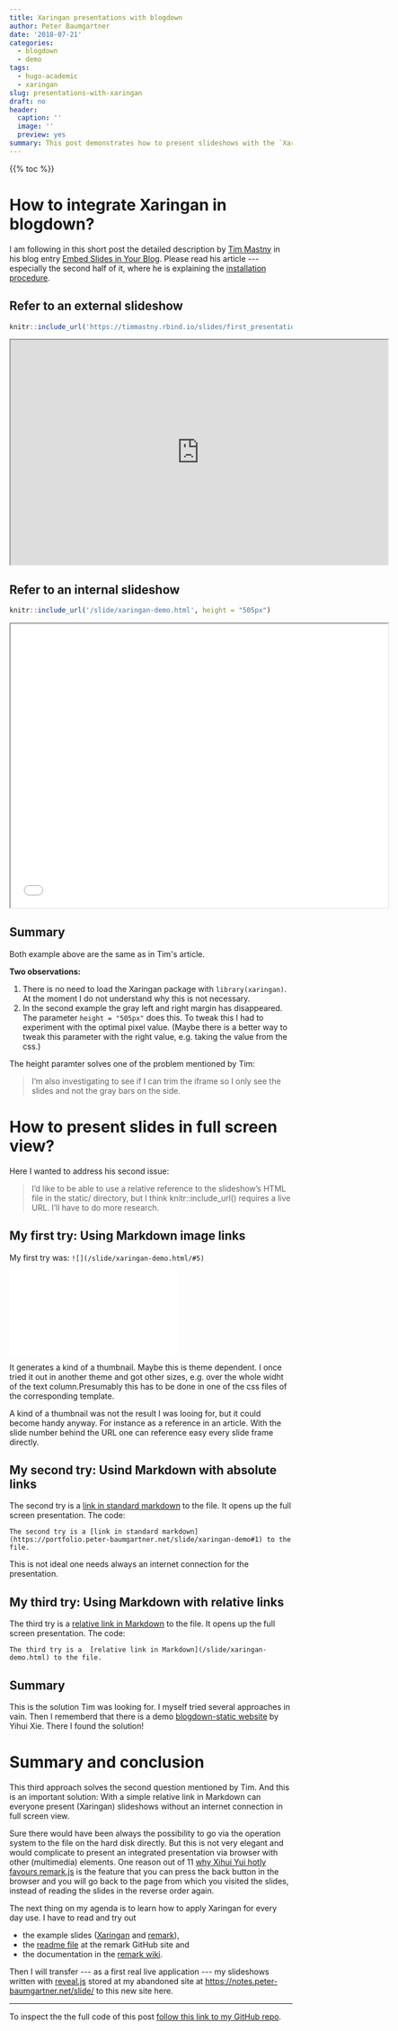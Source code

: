```yaml
---
title: Xaringan presentations with blogdown
author: Peter Baumgartner
date: '2018-07-21'
categories:
  - blogdown
  - demo
tags:
  - hugo-academic
  - xaringan
slug: presentations-with-xaringan
draft: no
header:
  caption: ''
  image: ''
  preview: yes
summary: This post demonstrates how to present slideshows with the `Xaringan` package. I explain how to integrate slideshows with `Xaringan` into blogdown via internal and external links.
---
```


{{% toc %}}

# How to integrate Xaringan in blogdown?

I am following in this short post the detailed description by [Tim Mastny](https://timmastny.rbind.io/)  in his blog entry [Embed Slides in Your Blog](https://timmastny.rbind.io/blog/embed-slides-knitr-blogdown/). Please read his article --- especially the second half of it, where he is explaining the [installation procedure](https://timmastny.rbind.io/blog/embed-slides-knitr-blogdown/#upload-your-slideshow-to-your-website).

## Refer to an external slideshow



```r
knitr::include_url('https://timmastny.rbind.io/slides/first_presentation')
```

<iframe src="https://timmastny.rbind.io/slides/first_presentation" width="672" height="400px"></iframe>

## Refer to an internal slideshow



```r
knitr::include_url('/slide/xaringan-demo.html', height = "505px")
```

<iframe src="/slide/xaringan-demo.html" width="672" height="505px"></iframe>

## Summary

Both example above are the same as in Tim's article. 

**Two observations:**

1. There is no need to load the Xaringan package with `library(xaringan)`. At the moment I do not understand why this is not necessary. 
2. In the second example the gray left and right margin has disappeared. The parameter `height = "505px"` does this. To tweak this I had to experiment with the optimal pixel value. (Maybe there is a better way to tweak this parameter with the right value, e.g. taking the value from the css.) 

The height paramter solves one of the problem mentioned by Tim:

> I’m also investigating to see if I can trim the iframe so I only see the slides and not the gray bars on the side.


# How to present slides in full screen view?

Here I wanted to address his second issue:

> I’d like to be able to use a relative reference to the slideshow’s HTML file in the static/ directory, but I think knitr::include_url() requires a live URL. I’ll have to do more research.

## My first try: Using Markdown image links 

My first try was: `![](/slide/xaringan-demo.html/#5)`

![](/slide/xaringan-demo.html#5)

It generates a kind of a thumbnail. Maybe this is theme dependent. I once tried it out in another theme and got other sizes, e.g. over the whole widht of the text column.Presumably this has to be done in one of the css files of the corresponding template. 

A kind of a thumbnail was not the result I was looing for, but it could become handy anyway. For instance as a reference in an article. With the slide number behind the URL one can reference easy every slide frame directly.

## My second try: Usind Markdown with absolute links

The second try is a [link in standard markdown](https://portfolio.peter-baumgartner.net/slide/xaringan-demo#1) to the file. It opens up the full screen presentation. The code:

`The second try is a [link in standard markdown](https://portfolio.peter-baumgartner.net/slide/xaringan-demo#1) to the file.`

This is not ideal one needs always an internet connection for the presentation.

## My third try: Using Markdown with relative links

The third try is a  [relative link in Markdown](/slide/xaringan-demo.html) to the file. It opens up the full screen presentation. The code:

`The third try is a  [relative link in Markdown](/slide/xaringan-demo.html) to the file.`

## Summary 
This is the solution Tim was looking for. I myself tried several approaches in vain. Then I rememberd that there is a demo [blogdown-static website](https://github.com/yihui/blogdown-static) by Yihui Xie. There I found the solution!

# Summary and conclusion

This third approach solves the second question mentioned by Tim. And this is an important solution: With a simple relative link in Markdown can everyone present (Xaringan) slideshows without an internet connection in full screen view.

Sure there would have been always the possibility to go via the operation system to the file on the hard disk directly. But this is not very elegant and would complicate to present an integrated presentation via browser with other (multimedia) elements. One reason out of 11 [why Xihui Yui hotly favours remark.js](https://yihui.name/en/2017/08/why-xaringan-remark-js/) is the feature that you can press the back button in the browser and you will go back to the page from which you visited the slides, instead of reading the slides in the reverse order again. 

The next thing on my agenda is to learn how to apply Xaringan for every day use. I have to read and try out 

+ the example slides ([Xaringan](/slide/xaringan-demo.html) and [remark](https://remarkjs.com/#1)), 
+ the [readme file](https://github.com/gnab/remark) at the remark GitHub site and
+ the documentation in the [remark wiki](https://github.com/gnab/remark/wiki). 

Then I will transfer --- as a first real live application --- my slideshows written with [reveal.js](https://revealjs.com/) stored at my abandoned site at https://notes.peter-baumgartner.net/slide/ to this new site here.

***

To inspect the the full code of this post [follow this link to my GitHub repo](https://github.com/petzi53/weblog-portfolio/blob/master/content/post/2018-07-18-presentations-with-xaringan.Rmd).

